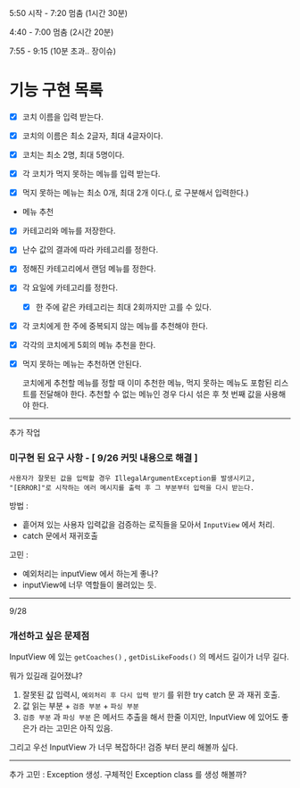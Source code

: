 5:50 시작 - 7:20 멈춤 (1시간 30분)

4:40 - 7:00 멈춤 (2시간 20분)

7:55 - 9:15 (10분 초과.. 장이슈)

# 기능 구현 목록
 
- [x] 코치 이름을 입력 받는다.
- [x] 코치의 이름은 최소 2글자, 최대 4글자이다.
- [x] 코치는 최소 2명, 최대 5명이다.

- [x] 각 코치가 먹지 못하는 메뉴를 입력 받는다.
- [x] 먹지 못하는 메뉴는 최소 0개, 최대 2개 이다.(, 로 구분해서 입력한다.)


- 메뉴 추천

- [x] 카테고리와 메뉴를 저장한다.
- [x] 난수 값의 결과에 따라 카테고리를 정한다.
- [x] 정해진 카테고리에서 랜덤 메뉴를 정한다.

- [x] 각 요일에 카테고리를 정한다.
  - [x] 한 주에 같은 카테고리는 최대 2회까지만 고를 수 있다.

- [x] 각 코치에게 한 주에 중복되지 않는 메뉴를 추천해야 한다.
- [x] 각각의 코치에게 5회의 메뉴 추천을 한다.
- [x] 먹지 못하는 메뉴는 추천하면 안된다.

  코치에게 추천할 메뉴를 정할 때 이미 추천한 메뉴, 먹지 못하는 메뉴도 포함된 리스트를 전달해야 한다.
  추천할 수 없는 메뉴인 경우 다시 섞은 후 첫 번째 값을 사용해야 한다.
---
추가 작업

### 미구현 된 요구 사항 - [ 9/26 커밋 내용으로 해결 ]

```
사용자가 잘못된 값을 입력할 경우 IllegalArgumentException를 발생시키고,
"[ERROR]"로 시작하는 에러 메시지를 출력 후 그 부분부터 입력을 다시 받는다.
```

방법 : 
- 흩어져 있는 사용자 입력값을 검증하는 로직들을 모아서 `InputView` 에서 처리.
- catch 문에서 재귀호출

고민 :
- 예외처리는 inputView 에서 하는게 좋나?
- inputView에 너무 역할들이 몰려있는 듯.

--- 
9/28
### 개선하고 싶은 문제점

InputView 에 있는 `getCoaches()` , `getDisLikeFoods()` 의
메서드 길이가 너무 길다.

뭐가 있길래 길어졌냐?
1. 잘못된 값 입력시, `예외처리 후 다시 입력 받기` 를 위한 try catch 문 과 재귀 호출.
2. 값 읽는 부분 + `검증 부분` + `파싱 부분`
3. `검증 부분` 과 `파싱 부분` 은 메서드 추출을 해서 한줄 이지만, InputView 에 있어도 좋은가
라는 고민은 아직 있음.

그리고 우선 InputView 가 너무 복잡하다!
검증 부터 분리 해볼까 싶다.

---
추가 고민 : Exception 생성.
구체적인 Exception class 를 생성 해볼까?